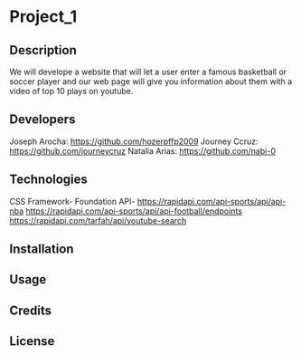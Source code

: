 # Project_1

## Description

We will develope a website that will let a user enter a 
famous basketball or soccer player and our web page will give you 
information about them with a video of top 10 plays on youtube.

## Developers

 Joseph Arocha: https://github.com/hozerpffp2009
 Journey Ccruz: https://github.com/journeycruz
 Natalia Arias: https://github.com/nabi-0

## Technologies

 CSS Framework- 
  Foundation
 API- 
  https://rapidapi.com/api-sports/api/api-nba
  https://rapidapi.com/api-sports/api/api-football/endpoints
  https://rapidapi.com/tarfah/api/youtube-search

## Installation

## Usage

## Credits

## License